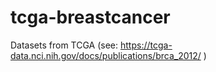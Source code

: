 # tcga-breastcancer
Datasets from TCGA (see: https://tcga-data.nci.nih.gov/docs/publications/brca_2012/ )
